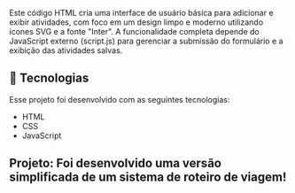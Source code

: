 Este código HTML cria uma interface de usuário básica para adicionar e exibir atividades, com foco em um design limpo e moderno utilizando ícones SVG e a fonte "Inter".
A funcionalidade completa depende do JavaScript externo (script.js) para gerenciar a submissão do formulário e a exibição das atividades salvas.

## 🚀 Tecnologias
Esse projeto foi desenvolvido com as seguintes tecnologias:
- HTML
- CSS
- JavaScript

## Projeto: Foi desenvolvido uma versão simplificada de um sistema de roteiro de viagem! 
